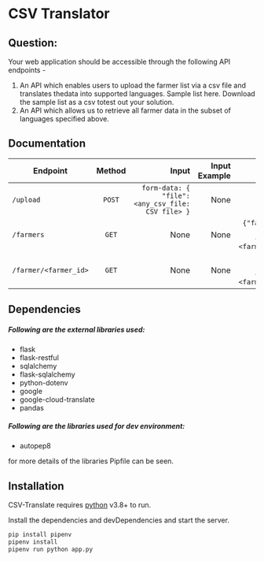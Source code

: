 # CSV Translator

## Question:
Your web application should be accessible through the following API endpoints -
1. An API which enables users to upload the farmer list via a csv file and translates thedata into supported languages. Sample list here. Download the sample list as a csv totest out your solution.
2. An API which allows us to retrieve all farmer data in the subset of languages specified above.

## Documentation

| Endpoint        | Method           | Input  |Input Example|Output  |Output Example|
| ------------- |:-------------:| -----:|-----:|-----:|-----:|
| `/upload`    | `POST` | `form-data: { "file":<any_csv_file: CSV file> }` |None|`{"message": <success/failure message>}`|`{"message":  "file saved."}`|
| `/farmers`      | `GET`      |   None |None|`{"farmers":{<farmer_id>:{<language_code>:{<farmer_detail_key>:<farmer_detail_value>}}}}`|`{"farmers":{"HiyaaB":{"en":{"phone_number":"666666666","farmer_name":"Aanandan","state_name":"Maharashtra","district_name":"Amravati","village_name":"Amravati"},"hi":{"फ़ोन नंबर":"666666666","किसान_नाम":"आनंदन","राज्य का नाम":"महाराष्ट्र","जिला_नाम":"अमरावती","गांव_नाम":"अमरावती"},"pa":{"ਫੋਨ ਨੰਬਰ":"666666666","ਕਿਸਾਨ_ਨਾਮ":"ਆਨੰਦਨ","ਰਾਜ_ਨਾਮ":"ਮਹਾਰਾਸ਼ਟਰ","ਜ਼ਿਲ੍ਹਾ_ਨਾਮ":"ਅਮਰਾਵਤੀ","ਪਿੰਡ_ਨਾਮ":"ਅਮਰਾਵਤੀ"}}}}`|
| `/farmer/<farmer_id>`      | `GET`      |   None |None|`{<farmer_id>:{<language_code>:{<farmer_detail_key>:<farmer_detail_value>}}}}`|`{"farmers":{"HiyaaB":{"en":{"phone_number":"666666666","farmer_name":"Aanandan","state_name":"Maharashtra","district_name":"Amravati","village_name":"Amravati"},"hi":{"फ़ोन नंबर":"666666666","किसान_नाम":"आनंदन","राज्य का नाम":"महाराष्ट्र","जिला_नाम":"अमरावती","गांव_नाम":"अमरावती"},"pa":{"ਫੋਨ ਨੰਬਰ":"666666666","ਕਿਸਾਨ_ਨਾਮ":"ਆਨੰਦਨ","ਰਾਜ_ਨਾਮ":"ਮਹਾਰਾਸ਼ਟਰ","ਜ਼ਿਲ੍ਹਾ_ਨਾਮ":"ਅਮਰਾਵਤੀ","ਪਿੰਡ_ਨਾਮ":"ਅਮਰਾਵਤੀ"}}}`|


## Dependencies

##### Following are the external libraries used:
- flask
- flask-restful
- sqlalchemy
- flask-sqlalchemy
- python-dotenv
- google
- google-cloud-translate
- pandas

##### Following are the libraries used for dev environment:

- autopep8

for more details of the libraries Pipfile can be seen.

## Installation

CSV-Translate requires [python](https://www.python.org/) v3.8+ to run.

Install the dependencies and devDependencies and start the server.

```sh
pip install pipenv
pipenv install
pipenv run python app.py
```